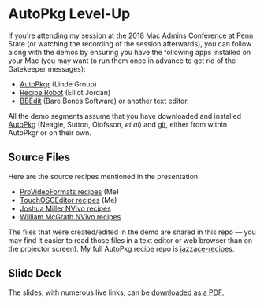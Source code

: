 # AutoPkg Level-Up
If you're attending my session at the 2018 Mac Admins Conference at Penn State (or watching the recording of the session afterwards), you can follow along with the demos by ensuring you have the following apps installed on your Mac (you may want to run them once in advance to get rid of the Gatekeeper messages):

* [AutoPkgr](https://github.com/lindegroup/autopkgr/releases/latest) (Linde Group)
* [Recipe Robot](https://github.com/homebysix/recipe-robot/releases/latest) (Elliot Jordan)
* [BBEdit](http://www.barebones.com/products/bbedit/) (Bare Bones Software) or another text editor.

All the demo segments assume that you have downloaded and installed [AutoPkg](https://github.com/autopkg/autopkg/releases/latest) (Neagle, Sutton, Olofsson, _et al_) and [git](https://github.com/autopkg/autopkg/wiki/Getting-Started#install-git), either from within AutoPkgr or on their own.

## Source Files
Here are the source recipes mentioned in the presentation:

* [ProVideoFormats recipes](https://github.com/autopkg/jazzace-recipes/tree/master/AppleProVideo) (Me)
* [TouchOSCEditor recipes](https://github.com/autopkg/jazzace-recipes/tree/master/Hexler) (Me)
* [Joshua Miller NVivo recipes](https://github.com/autopkg/joshua-d-miller-recipes/tree/master/NVivo)
* [William McGrath NVivo recipes](https://github.com/autopkg/nzmacgeek-recipes/tree/master/NVivo)

The files that were created/edited in the demo are shared in this repo — you may find it easier to read those files in a text editor or web browser than on the projector screen). My full AutoPkg recipe repo is [jazzace-recipes](https://github.com/autopkg/jazzace-recipes).

## Slide Deck
The slides, with numerous live links, can be [downloaded as a PDF.](https://www.dropbox.com/s/6xqz8wx47k70aw0/AutoPkg%20Level%20Up%20PSU.pdf?dl=0)
